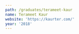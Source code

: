 ```yaml
---
path: /graduates/terameet-kaur
name: Terameet Kaur
website: 'https://kaurter.com/'
year: '2018'
---
```


